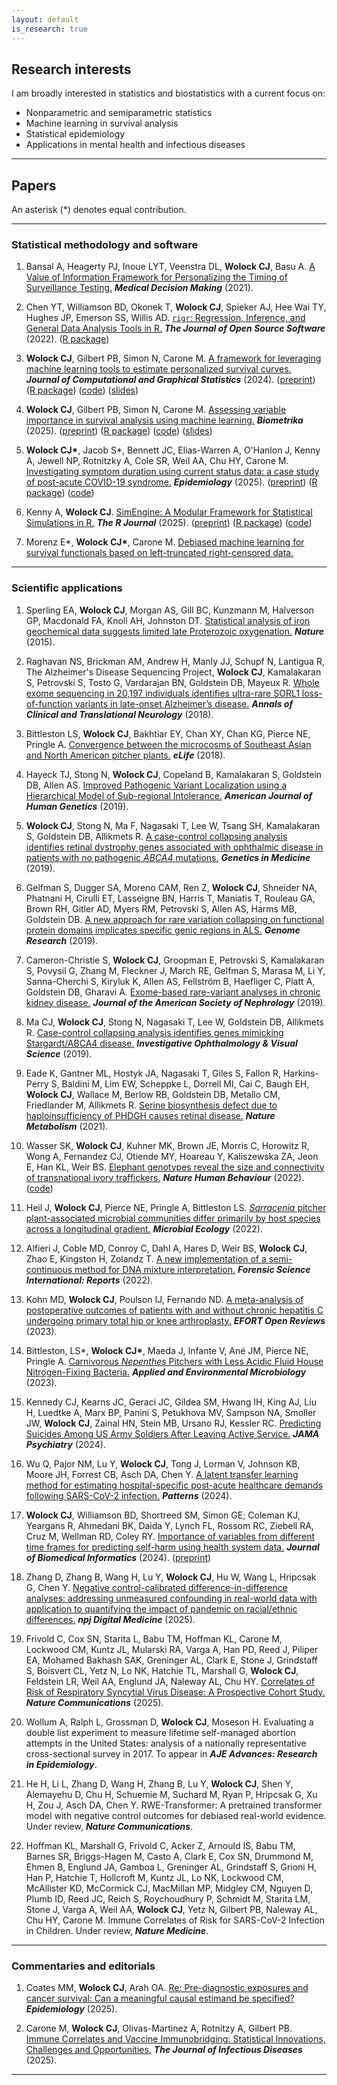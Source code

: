 ```yaml
---
layout: default
is_research: true
---
```


## Research interests
I am broadly interested in statistics and biostatistics with a current focus on:
* Nonparametric and semiparametric statistics
* Machine learning in survival analysis
* Statistical epidemiology
* Applications in mental health and infectious diseases

---

## Papers

An asterisk (\*) denotes equal contribution. 

---

### Statistical methodology and software

1. Bansal A, Heagerty PJ, Inoue LYT, Veenstra DL, **Wolock CJ**, Basu A. [A Value of Information Framework for Personalizing the Timing of Surveillance Testing.](https://doi.org/10.1177/0272989x211049213) ***Medical Decision Making*** (2021). 

2. Chen YT, Williamson BD, Okonek T, **Wolock CJ**, Spieker AJ, Hee Wai TY, Hughes JP, Emerson SS, Willis AD. [`rigr`: Regression, Inference, and General Data Analysis Tools in R.](https://doi.org/10.21105/joss.04847) ***The Journal of Open Source Software*** (2022). ([R package](https://github.com/statdivlab/rigr))

3. **Wolock CJ**, Gilbert PB, Simon N, Carone M. [A framework for leveraging machine learning tools to estimate personalized survival curves.](https://doi.org/10.1080/10618600.2024.2304070) ***Journal of Computational and Graphical Statistics*** (2024). ([preprint](https://arxiv.org/abs/2211.03031)) ([R package](https://github.com/cwolock/survML)) ([code](https://github.com/cwolock/stack_supplementary)) ([slides](https://cwolock.github.io/stacking_slides.pdf))

4. **Wolock CJ**, Gilbert PB, Simon N, Carone M. [Assessing variable importance in survival analysis using machine learning.](https://doi.org/10.1093/biomet/asae061) ***Biometrika*** (2025). ([preprint](https://arxiv.org/abs/2311.12726)) ([R package](https://github.com/cwolock/survML)) ([code](https://github.com/cwolock/surv_vim_supplementary)) ([slides](https://cwolock.github.io/survival_vim_slides.pdf))

5. **Wolock CJ\***, Jacob S\*, Bennett JC, Elias-Warren A, O'Hanlon J, Kenny A, Jewell NP, Rotnitzky A, Cole SR, Weil AA, Chu HY, Carone M. [Investigating symptom duration using current status data: a case study of post-acute COVID-19 syndrome.](https://doi.org/10.1097/EDE.0000000000001882) ***Epidemiology*** (2025). ([preprint](https://arxiv.org/abs/2407.04214)) ([R package](https://github.com/cwolock/survML)) ([code](https://github.com/cwolock/currstat_CIR_supplementary)) 

6. Kenny A, **Wolock CJ**. [SimEngine: A Modular Framework for Statistical Simulations in R.](https://doi.org/10.32614/RJ-2025-010) ***The R Journal*** (2025). ([preprint](https://arxiv.org/abs/2403.05698)) ([R package](https://github.com/Avi-Kenny/SimEngine)) ([code](https://github.com/Avi-Kenny/SimEngine/tree/master/paper))

7. Morenz E\*, **Wolock CJ\***, Carone M. [Debiased machine learning for survival functionals based on left-truncated right-censored data.](https://doi.org/10.48550/arXiv.2411.09017)

<!---
8. **Wolock CJ\***, Yan J\*, Ning Y, Chen Y. Transfer learning for model-free variable importance. In preparation.

9. **Wolock CJ**, Zhang B, Zhang D, Wu Q, Chen Y. Estimating causal effects from electronic health records data with underreported exposure. In preparation.

3. Hoffman KL, Marshall G, Frivold C, ..., **Wolock CJ**, ..., Naleway AL, Chu HY, Carone M. Correlates of Protection Against SARS-CoV-2 Infection in Children. In preparation. 
--> 

---

### Scientific applications

1. Sperling EA, **Wolock CJ**, Morgan AS, Gill BC, Kunzmann M, Halverson GP, Macdonald FA, Knoll AH, Johnston DT. [Statistical analysis of iron geochemical data suggests limited late Proterozoic oxygenation.](https://doi.org/10.1038/nature14589) ***Nature*** (2015).

2. Raghavan NS, Brickman AM, Andrew H, Manly JJ, Schupf N, Lantigua R, The Alzheimer's Disease Sequencing Project, **Wolock CJ**, Kamalakaran S, Petrovski S, Tosto G, Vardarajan BN, Goldstein DB, Mayeux R. [Whole exome sequencing in 20,197 individuals identifies ultra-rare SORL1 loss-of-function variants in late-onset Alzheimer’s disease.](https://doi.org/10.1002/acn3.582) ***Annals of Clinical and Translational Neurology*** (2018).

3. Bittleston LS, **Wolock CJ**, Bakhtiar EY, Chan XY, Chan KG, Pierce NE, Pringle A. [Convergence between the microcosms of Southeast Asian and North American pitcher plants.](https://doi.org/10.7554/eLife.36741) ***eLife*** (2018). 

4. Hayeck TJ, Stong N, **Wolock CJ**, Copeland B, Kamalakaran S, Goldstein DB, Allen AS. [Improved Pathogenic Variant Localization using a Hierarchical Model of Sub-regional Intolerance.](https://doi.org/10.1016/j.ajhg.2018.12.020) ***American Journal of Human Genetics*** (2019).

5. **Wolock CJ**, Stong N, Ma F, Nagasaki T, Lee W, Tsang SH, Kamalakaran S, Goldstein DB, Allikmets R. [A case-control collapsing analysis identifies retinal dystrophy genes associated with ophthalmic disease in patients with no pathogenic *ABCA4* mutations.](https://doi.org/10.1038/s41436-019-0495-0) ***Genetics in Medicine*** (2019). 

6. Gelfman S, Dugger SA, Moreno CAM, Ren Z, **Wolock CJ**, Shneider NA, Phatnani H, Cirulli ET, Lasseigne BN, Harris T, Maniatis T, Rouleau GA, Brown RH, Gitler AD, Myers RM, Petrovski S, Allen AS, Harms MB, Goldstein DB. [A new approach for rare variation collapsing on functional protein domains implicates specific genic regions in ALS.](https://doi.org/10.1101/gr.243592.118) ***Genome Research*** (2019). 

7. Cameron-Christie S, **Wolock CJ**, Groopman E, Petrovski S, Kamalakaran S, Povysil G, Zhang M, Fleckner J, March RE, Gelfman S, Marasa M, Li Y, Sanna-Cherchi S, Kiryluk K, Allen AS, Fellström B, Haefliger C, Platt A, Goldstein DB, Gharavi A. [Exome-based rare-variant analyses in chronic kidney disease.](https://doi.org/10.1681/ASN.2018090909) ***Journal of the American Society of Nephrology*** (2019).

8. Ma CJ, **Wolock CJ**, Stong N, Nagasaki T, Lee W, Goldstein DB, Allikmets R. [Case-control collapsing analysis identifies genes mimicking Stargardt/ABCA4 disease.](https://iovs.arvojournals.org/article.aspx?articleid=2742934) ***Investigative Ophthalmology & Visual Science*** (2019).

9. Eade K, Gantner ML, Hostyk JA, Nagasaki T, Giles S, Fallon R, Harkins-Perry S, Baldini M, Lim EW, Scheppke L, Dorrell MI, Cai C, Baugh EH, **Wolock CJ**, Wallace M, Berlow RB, Goldstein DB, Metallo CM, Friedlander M, Allikmets R. [Serine biosynthesis defect due to haploinsufficiency of PHDGH causes retinal disease.](https://doi.org/10.1038/s42255-021-00361-3) ***Nature Metabolism*** (2021). 

10. Wasser SK, **Wolock CJ**, Kuhner MK, Brown JE, Morris C, Horowitz R, Wong A, Fernandez CJ, Otiende MY, Hoareau Y, Kaliszewska ZA, Jeon E, Han KL, Weir BS. [Elephant genotypes reveal the size and connectivity of transnational ivory traffickers.](https://doi.org/10.1038/s41562-021-01267-6) ***Nature Human Behaviour*** (2022). ([code](https://github.com/cwolock/elephant_fam_match))

11. Heil J, **Wolock CJ**, Pierce NE, Pringle A, Bittleston LS. [*Sarracenia* pitcher plant-associated microbial communities differ primarily by host species across a longitudinal gradient.](https://doi.org/10.1111/1462-2920.15993) ***Microbial Ecology*** (2022). 

12. Alfieri J, Coble MD, Conroy C, Dahl A, Hares D, Weir BS, **Wolock CJ**, Zhao E, Kingston H, Zolandz T. [A new implementation of a semi-continuous method for DNA mixture interpretation.](https://doi.org/10.1016/j.fsir.2022.100281) ***Forensic Science International: Reports*** (2022). 

13. Kohn MD, **Wolock CJ**, Poulson IJ, Fernando ND. [A meta-analysis of postoperative outcomes of patients with and without chronic hepatitis C undergoing primary total hip or knee arthroplasty.](https://doi.org/10.1530/eor-22-0117) ***EFORT Open Reviews*** (2023).

14. Bittleston, LS\*, **Wolock CJ\***, Maeda J, Infante V, Ané JM, Pierce NE, Pringle A. [Carnivorous *Nepenthes* Pitchers with Less Acidic Fluid House Nitrogen-Fixing Bacteria.](https://doi.org/10.1128/aem.00812-23) ***Applied and Environmental Microbiology*** (2023).

15. Kennedy CJ, Kearns JC, Geraci JC, Gildea SM, Hwang IH, King AJ, Liu H, Luedtke A, Marx BP, Panini S, Petukhova MV, Sampson NA, Smoller JW, **Wolock CJ**, Zainal HN, Stein MB, Ursano RJ, Kessler RC. [Predicting Suicides Among US Army Soldiers After Leaving Active Service.](https://doi.org/10.1001/jamapsychiatry.2024.2744) ***JAMA Psychiatry*** (2024). 

16. Wu Q, Pajor NM, Lu Y, **Wolock CJ**, Tong J, Lorman V, Johnson KB, Moore JH, Forrest CB, Asch DA, Chen Y. [A latent transfer learning method for estimating hospital-specific post-acute healthcare demands following SARS-CoV-2 infection.](https://doi.org/10.1016/j.patter.2024.101079) ***Patterns*** (2024).

17. **Wolock CJ**, Williamson BD, Shortreed SM, Simon GE; Coleman KJ, Yeargans R, Ahmedani BK, Daida Y, Lynch FL, Rossom RC, Ziebell RA, Cruz M, Wellman RD, Coley RY. [Importance of variables from different time frames for predicting self-harm using health system data.](https://doi.org/10.1016/j.jbi.2024.104750) ***Journal of Biomedical Informatics*** (2024). ([preprint](https://doi.org/10.1101/2024.04.29.24306260)) 

18. Zhang D, Zhang B, Wang H, Lu Y, **Wolock CJ**, Hu W, Wang L, Hripcsak G, Chen Y. [Negative control-calibrated difference-in-difference analyses: addressing unmeasured confounding in real-world data with application to quantifying the impact of pandemic on racial/ethnic differences.](https://doi.org/10.1038/s41746-025-01821-w) ***npj Digital Medicine*** (2025).

19. Frivold C, Cox SN, Starita L, Babu TM, Hoffman KL, Carone M, Lockwood CM, Kuntz JL, Mularski RA, Varga A, Han PD, Reed J, Piliper EA, Mohamed Bakhash SAK, Greninger AL, Clark E, Stone J, Grindstaff S, Boisvert CL, Yetz N, Lo NK, Hatchie TL, Marshall G, **Wolock CJ**, Feldstein LR, Weil AA, Englund JA, Naleway AL, Chu HY. [Correlates of Risk of Respiratory Syncytial Virus Disease: A Prospective Cohort Study.](https://doi.org/10.1038/s41467-025-63434-x) ***Nature Communications*** (2025).

20. Wollum A, Ralph L, Grossman D, **Wolock CJ**, Moseson H. Evaluating a double list experiment to measure lifetime self-managed abortion attempts in the United States: analysis of a nationally representative cross-sectional survey in 2017. To appear in ***AJE Advances: Research in Epidemiology***. 

21. He H, Li L, Zhang D, Wang H, Zhang B, Lu Y, **Wolock CJ**, Shen Y, Alemayehu D, Chu H, Schuemie M, Suchard M, Ryan P, Hripcsak G, Xu H, Zou J, Asch DA, Chen Y. RWE-Transformer: A pretrained transformer model with negative control outcomes for debiased real-world evidence. Under review, ***Nature Communications***. 

22. Hoffman KL, Marshall G, Frivold C, Acker Z, Arnould IS, Babu TM, Barnes SR, Briggs-Hagen M, Casto A, Clark E, Cox SN, Drummond M, Ehmen B, Englund JA, Gamboa L, Greninger AL, Grindstaff S, Grioni H, Han P, Hatchie T, Hollcroft M, Kuntz JL, Lo NK, Lockwood CM, McAllister KD, McCormick CJ, MacMillan MP, Midgley CM, Nguyen D, Plumb ID, Reed JC, Reich S, Roychoudhury P, Schmidt M, Starita LM, Stone J, Varga A, Weil AA, **Wolock CJ**, Yetz N, Gilbert PB, Naleway AL, Chu HY, Carone M. Immune Correlates of Risk for SARS-CoV-2 Infection in Children. Under review, ***Nature Medicine***.

---

### Commentaries and editorials

1. Coates MM, **Wolock CJ**, Arah OA. [Re: Pre-diagnostic exposures and cancer survival: Can a meaningful causal estimand be specified?](https://doi.org/10.1097/EDE.0000000000001909) ***Epidemiology*** (2025).

2. Carone M, **Wolock CJ**, Olivas-Martinez A, Rotnitzy A, Gilbert PB. [Immune Correlates and Vaccine Immunobridging: Statistical Innovations, Challenges and Opportunities.](https://doi.org/10.1093/infdis/jiaf451) ***The Journal of Infectious Diseases*** (2025).

---

